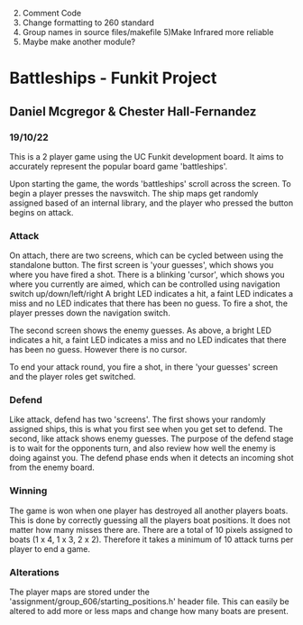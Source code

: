 
2) Comment Code
3) Change formatting to 260 standard
4) Group names in source files/makefile
5)Make Infrared more reliable
6) Maybe make another module?



# Battleships - Funkit Project
## Daniel Mcgregor & Chester Hall-Fernandez
### 19/10/22


This is a 2 player game using the UC Funkit development board. It aims to accurately represent the popular board game 'battleships'.  

Upon starting the game, the words 'battleships' scroll across the screen. To begin a player presses the navswitch. The ship maps get randomly assigned based of an internal library, and the player who pressed the button begins on attack. 


### Attack
On attach, there are two screens, which can be cycled between using the standalone button. The first screen is 'your guesses', which shows you where you have fired a shot. There is a blinking 'cursor', which shows you where you currently are aimed, which can be controlled using navigation switch up/down/left/right A bright LED indicates a hit, a faint LED indicates a miss and no LED indicates that there has been no guess. To fire a shot, the player presses down the navigation switch. 

The second screen shows the enemy guesses. As above, a bright LED indicates a hit, a faint LED indicates a miss and no LED indicates that there has been no guess. However there is no cursor.

To end your attack round, you fire a shot, in there 'your guesses' screen and the player roles get switched. 


### Defend 
Like attack, defend has two 'screens'. The first shows your randomly assigned ships, this is what you first see when you get set to defend. The second, like attack shows enemy guesses. The purpose of the defend stage is to wait for the opponents turn, and also review how well the enemy is doing against you. The defend phase ends when it detects an incoming shot from the enemy board. 

### Winning 
The game is won when one player has destroyed all another players boats. This is done by correctly guessing all the players boat positions. It does not matter how many misses there are. There are a total of 10 pixels assigned to boats (1 x 4, 1 x 3, 2 x 2). Therefore it takes a minimum of 10 attack turns per player to end a game. 

### Alterations
The player maps are stored under the 'assignment/group_606/starting_positions.h' header file. This can easily be altered to add more or less maps and change how many boats are present. 
